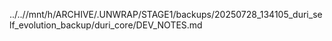 ../..//mnt/h/ARCHIVE/.UNWRAP/STAGE1/backups/20250728_134105_duri_self_evolution_backup/duri_core/DEV_NOTES.md